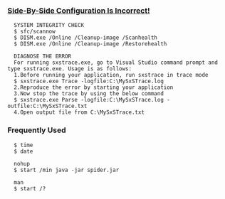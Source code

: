 ### [Side-By-Side Configuration Is Incorrect!](https://www.codeproject.com/Articles/43681/Side-by-Side-Configuration-Incorrect)

      SYSTEM INTEGRITY CHECK
      $ sfc/scannow
      $ DISM.exe /Online /Cleanup-image /Scanhealth
      $ DISM.exe /Online /Cleanup-image /Restorehealth
      
      DIAGNOSE THE ERROR
      For running sxstrace.exe, go to Visual Studio command prompt and type sxstrace.exe. Usage is as follows:
      1.Before running your application, run sxstrace in trace mode
      $ sxstrace.exe Trace -logfile:C:\MySxSTrace.log
      2.Reproduce the error by starting your application
      3.Now stop the trace by using the below command 
      $ sxstrace.exe Parse -logfile:C:\MySxSTrace.log -outfile:C:\MySxSTrace.txt
      4.Open output file from C:\MySxSTrace.txt

### Frequently Used

      $ time
      $ date
      
      nohup
      $ start /min java -jar spider.jar
      
      man
      $ start /?
